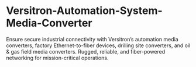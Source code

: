 # Versitron-Automation-System-Media-Converter
Ensure secure industrial connectivity with Versitron’s automation media converters, factory Ethernet-to-fiber devices, drilling site converters, and oil &amp; gas field media converters. Rugged, reliable, and fiber-powered networking for mission-critical operations.

